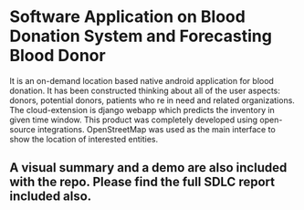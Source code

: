# Software Application on Blood Donation System and Forecasting Blood Donor
It is an on-demand location based native android application for blood donation. It has been constructed thinking about all of the user aspects: donors, potential donors, patients who re in need and related organizations. The cloud-extension is django webapp which predicts the inventory in given time window. This product was completely developed using open-source integrations. OpenStreetMap was used as the main interface to show the location of interested entities. 

## A visual summary and a demo are also included with the repo. Please find the full SDLC report included also.
